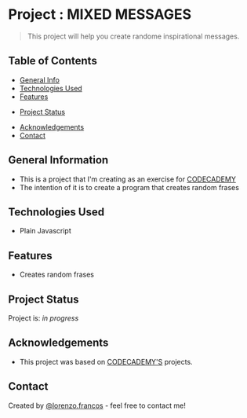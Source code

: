 # Project :  MIXED MESSAGES
> This project will help you create randome inspirational messages.
## Table of Contents
* [General Info](#general-information)
* [Technologies Used](#technologies-used)
* [Features](#features)
<!-- * [Screenshots](#screenshots) -->
<!-- * [Setup](#setup) -->
<!-- * [Usage](#usage) -->
* [Project Status](#project-status)
<!-- * [Room for Improvement](#room-for-improvement) -->
* [Acknowledgements](#acknowledgements)
* [Contact](#contact)
<!-- * [License](#license) -->


## General Information
- This is a project that I'm creating as an exercise for <a href="https://www.codecademy.com" target="_blank">CODECADEMY</a>
- The intention of it is to create a program that creates random frases

<!-- You don't have to answer all the questions - just the ones relevant to your project. -->


## Technologies Used
- Plain Javascript


## Features
- Creates random frases


<!-- ## Screenshots -->
<!-- If you have screenshots you'd like to share, include them here. -->


<!-- ## Setup -->
<!-- What are the project requirements/dependencies? Where are they listed? A requirements.txt or a Pipfile.lock file perhaps? Where is it located? -->

<!-- Proceed to describe how to install / setup one's local environment / get started with the project. -->


<!-- ## Usage -->
<!-- How does one go about using it? -->
<!-- Provide various use cases and code examples here. -->

<!-- `write-your-code-here` -->


## Project Status
Project is: _in progress_

<!-- ## Room for Improvement -->
<!-- Include areas you believe need improvement / could be improved. Also add TODOs for future development. -->
<!-- Room for improvement:
- Improvement to be done 1
- Improvement to be done 2

To do:
 -->


## Acknowledgements

- This project was based on <a href="https://www.codecademy.com" target="_blank">CODECADEMY'S</a> projects.


## Contact
Created by <a href="http://www.lorenzofrancos.com" target="_blank">@lorenzo.francos</a> - feel free to contact me!



<!-- Optional -->
<!-- ## License -->
<!-- This project is open source and available under the [... License](). -->

<!-- You don't have to include all sections - just the one's relevant to your project -->
